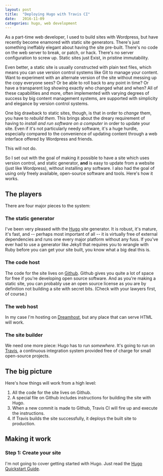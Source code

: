 ```yaml
---
layout: post
title:  "Deploying Hugo with Travis CI"
date:   2016-11-09
categories: hugo, web development
---
```


As a part-time web developer, I used to build sites with Wordpress, but have recently become enamored with static site generators. There's just something ineffably elegant about having the site pre-built. There's no code on the web server to break, or patch, or hack. There's no server configuration to screw up. Static sites just Exist, in pristine immutability. 

Even better, a static site is usually constructed with plain text files, which means you can use version control systems like Git to manage your content. Want to experiment with an alternate version of the site without messing up the copy everyone sees? Or be able to roll back to any point in time? Or have a transparent log showing exactly who changed what and when? All of these capabilities and more, often implemented with varying degrees of success by big content management systems, are supported with simplicity and elegance by version control systems.

One big drawback to static sites, though, is that in order to *change* them, you have to *rebuild them*. This brings about the dreary requirement of having to *install and run software on a computer* in order to update your site. Even if it's not particularly needy software, it's a huge hurdle, especially compared to the convenience of updating content through a web interface offered by Wordpress and friends.

This will not do. 

So I set out with the goal of making it possible to have a site which uses version control, and static generator, **and** is easy to update from a website (just like Wordpress), without installing any software. I also had the goal of using only freely available, open-source software and tools. Here's how it works.

## The players

There are four major pieces to the system:

### The static generator

I've been very pleased with the [Hugo](https://gohugo.io/) site generator. It is robust, it's mature, it's fast, and -- perhaps most important of all -- it is virtually free of external dependencies and runs one every major platform without any fuss. If you've ever had to use a generator like Jekyll that requires you to wrangle with Ruby before you can get your site built, you know what a big deal this is.

### The code host

The code for the site lives on [Github](https://www.github.com/). Github gives you quite a lot of space for free if you're developing open source software. And as you're making a static site, you can probably use an open source license as you are by definition not building a site with secret bits. (Check with your lawyers first, of course.)

### The web host

In my case I'm hosting on [Dreamhost](https://www.dreamhost.com/), but any place that can serve HTML will work.

### The site builder

We need one more piece: Hugo has to run *somewhere*. It's going to run on [Travis](https://www.travis-ci.org/), a continuous integration system provided free of charge for small open-source projects.

## The big picture

Here's how things will work from a high level:

1. All the code for the site lives on Github.
1. A special file on Github includes instructions for building the site with Hugo.
1. When a new commit is made to Github, Travis CI will fire up and execute the instructions.
1. If Travis builds the site successfully, it deploys the built site to production.

## Making it work

### Step 1: Create your site

I'm not going to cover getting started with Hugo. Just read the [Hugo Quickstart Guide](https://gohugo.io/overview/quickstart/).


